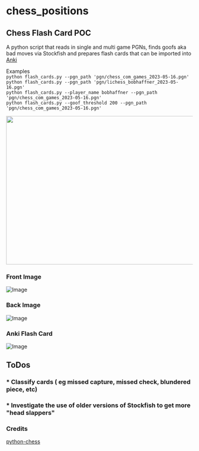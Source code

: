 # chess_positions

## Chess Flash Card POC

A python script that reads in single and multi game PGNs, finds goofs aka bad moves via Stockfish and prepares flash cards that can be imported into [Anki](https://apps.ankiweb.net/)

Examples  
```python flash_cards.py --pgn_path 'pgn/chess_com_games_2023-05-16.pgn'```  
```python flash_cards.py --pgn_path 'pgn/lichess_bobhaffner_2023-05-16.pgn'```  
```python flash_cards.py --player_name bobhaffner --pgn_path 'pgn/chess_com_games_2023-05-16.pgn'```  
```python flash_cards.py --goof_threshold 200 --pgn_path 'pgn/chess_com_games_2023-05-16.pgn'```  




<img src="readme_images/screencast.gif" width="600" height="400" />


### Front Image
![Image](readme_images/2023_05_18_Lammy0185_bobhaffner_7b336cfa-a157-404d-9ff3-365e9b026e77_25_front.jpg)
### Back Image
![Image](readme_images/2023_05_18_Lammy0185_bobhaffner_7b336cfa-a157-404d-9ff3-365e9b026e77_25_back.jpg)


### Anki Flash Card
![Image](readme_images/flash_card.jpg)

## ToDos
### * Classify cards ( eg missed capture, missed check, blundered piece, etc)
### * Investigate the use of older versions of Stockfish to get more "head slappers"


### Credits
[python-chess](https://github.com/niklasf/python-chess)